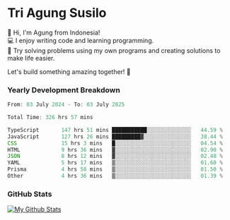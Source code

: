 # Tri Agung Susilo

👋 Hi, I'm Agung from Indonesia!<br>
💻 I enjoy writing code and learning programming.<br>
🧠 Try solving problems using my own programs and creating solutions to make life easier.

Let's build something amazing together! 🚀

### Yearly Development Breakdown

<!--START_SECTION:waka-->

```TypeScript JavaScript PHP
From: 03 July 2024 - To: 03 July 2025

Total Time: 326 hrs 57 mins

TypeScript       147 hrs 51 mins ███████████░░░░░░░░░░░░░░   44.59 %
JavaScript       127 hrs 26 mins █████████▓░░░░░░░░░░░░░░░   38.44 %
CSS              15 hrs 3 mins   █░░░░░░░░░░░░░░░░░░░░░░░░   04.54 %
HTML             9 hrs 36 mins   ▓░░░░░░░░░░░░░░░░░░░░░░░░   02.90 %
JSON             8 hrs 12 mins   ▓░░░░░░░░░░░░░░░░░░░░░░░░   02.48 %
YAML             5 hrs 17 mins   ▒░░░░░░░░░░░░░░░░░░░░░░░░   01.60 %
Prisma           4 hrs 58 mins   ▒░░░░░░░░░░░░░░░░░░░░░░░░   01.50 %
Other            4 hrs 36 mins   ▒░░░░░░░░░░░░░░░░░░░░░░░░   01.39 %
```

<!--END_SECTION:waka-->

### GitHub Stats

[![My Github Stats](https://github-readme-stats.vercel.app/api?username=triagung128&show_icons=true&hide=contribs,issues&count_private=true&theme=tokyonight)](https://github.com/triagung128)

<!-- [![Top Langs](https://github-readme-stats.vercel.app/api/top-langs/?username=triagung128&layout=compact)](https://github.com/triagung128) -->
